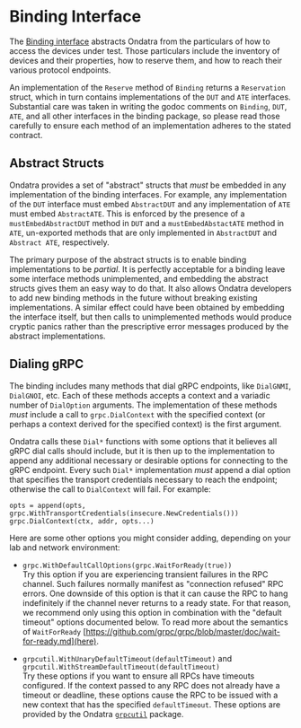 # Binding Interface

The [Binding interface](binding.go) abstracts Ondatra from the particulars of
how to access the devices under test. Those particulars include the inventory of
devices and their properties, how to reserve them, and how to reach their
various protocol endpoints.

An implementation of the `Reserve` method of `Binding` returns a `Reservation`
struct, which in turn contains implementations of the `DUT` and `ATE`
interfaces. Substantial care was taken in writing the godoc comments on
`Binding`, `DUT`, `ATE`, and all other interfaces in the binding package, so
please read those carefully to ensure each method of an implementation adheres
to the stated contract.

## Abstract Structs

Ondatra provides a set of "abstract" structs that *must* be embedded in any
implementation of the binding interfaces. For example, any implementation of the
`DUT` interface must embed `AbstractDUT` and any implementation of `ATE` must
embed `AbstractATE`. This is enforced by the presence of a
`mustEmbedAbstractDUT` method in `DUT` and a `mustEmbedAbstactATE` method in
`ATE`, un-exported methods that are only implemented in `AbstractDUT` and
`Abstract ATE`, respectively.

The primary purpose of the abstract structs is to enable binding implementations
to be *partial*. It is perfectly acceptable for a binding leave some interface
methods unimplemented, and embedding the abstract structs gives them an easy way
to do that. It also allows Ondatra developers to add new binding methods in the
future without breaking existing implementations. A similar effect could have
been obtained by embedding the interface itself, but then calls to unimplemented
methods would produce cryptic panics rather than the prescriptive error messages
produced by the abstract implementations.

## Dialing gRPC

The binding includes many methods that dial gRPC endpoints, like `DialGNMI`,
`DialGNOI`, etc. Each of these methods accepts a context and a variadic number
of `DialOption` arguments. The implementation of these methods *must* include a
call to `grpc.DialContext` with the specified context (or perhaps a context
derived for the specified context) is the first argument.

Ondatra calls these `Dial*` functions with some options that it believes all
gRPC dial calls should include, but it is then up to the implementation to
append any additional necessary or desirable options for connecting to the gRPC
endpoint. Every such `Dial*` implementation *must* append a dial option that
specifies the transport credentials necessary to reach the endpoint; otherwise
the call to `DialContext` will fail. For example:

```
opts = append(opts, grpc.WithTransportCredentials(insecure.NewCredentials()))
grpc.DialContext(ctx, addr, opts...)
```

Here are some other options you might consider adding, depending on your lab and
network environment:

*   `grpc.WithDefaultCallOptions(grpc.WaitForReady(true))`<br /> Try this option
    if you are experiencing transient failures in the RPC channel. Such failures
    normally manifest as "connection refused" RPC errors. One downside of this
    option is that it can cause the RPC to hang indefinitely if the channel
    never returns to a ready state. For that reason, we recommend only using
    this option in combination with the "default timeout" options documented
    below. To read more about the semantics of `WaitForReady`
    [https://github.com/grpc/grpc/blob/master/doc/wait-for-ready.md](here).

*   `grpcutil.WithUnaryDefaultTimeout(defaultTimeout)` and
    `grpcutil.WithStreamDefaultTimeout(defaultTimeout)`<br /> Try these options
    if you want to ensure all RPCs have timeouts configured. If the context
    passed to any RPC does not already have a timeout or deadline, these options
    cause the RPC to be issued with a new context that has the specified
    `defaultTimeout`. These options are provided by the Ondatra
    [`grpcutil`](https://github.com/openconfig/ondatra/blob/main/binding/grpcutil/grpcutil.go)
    package.
